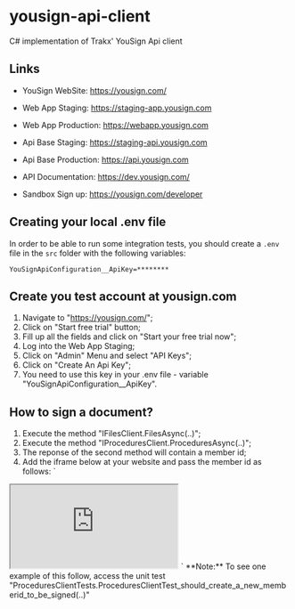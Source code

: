 # yousign-api-client
C# implementation of Trakx' YouSign Api client

## Links

- YouSign WebSite: https://yousign.com/

- Web App Staging: https://staging-app.yousign.com
- Web App Production: https://webapp.yousign.com

- Api Base Staging: https://staging-api.yousign.com
- Api Base Production: https://api.yousign.com

- API Documentation: https://dev.yousign.com/
- Sandbox Sign up: https://yousign.com/developer

## Creating your local .env file
In order to be able to run some integration tests, you should create a `.env` file in the `src` folder with the following variables:
```secretsEnvVariables
YouSignApiConfiguration__ApiKey=********
```

## Create you test account at yousign.com

1) Navigate to "https://yousign.com/";
2) Click on "Start free trial" button;
3) Fill up all the fields and click on "Start your free trial now";
4) Log into the Web App Staging;
5) Click on "Admin" Menu and select "API Keys";
6) Click on "Create An Api Key";
7) You need to use this key in your .env file - variable "YouSignApiConfiguration__ApiKey".

## How to sign a document?

1) Execute the method "IFilesClient.FilesAsync(..)";
2) Execute the method "IProceduresClient.ProceduresAsync(..)";
3) The reponse of the second method will contain a member id;
4) Add the iframe below at your website and pass the member id as follows:
`
<iframe src="https://staging-app.yousign.com/procedure/sign?members=/members/676e24cc-a396-4854-b798-371768f433fa"></iframe>
`
**Note:** To see one example of this follow, access the unit test "ProceduresClientTests.ProceduresClientTest_should_create_a_new_memberid_to_be_signed(..)"